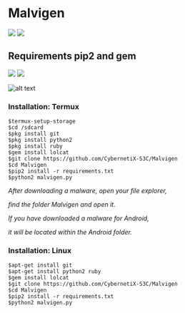 # Malvigen 
![](https://img.shields.io/badge/Python-2.7/2.6-yellowgreen.svg)
![](https://img.shields.io/badge/version-1.1-brightgreen.svg)
## Requirements pip2 and gem
![](https://img.shields.io/badge/pip2-requests%20&%20tqdm-brightgreen.svg)
![](https://img.shields.io/badge/gem-lolcat-blue.svg)


![alt text](https://github.com/CybernetiX-S3C/Malvigen/blob/master/image/ss.jpg)

### Installation: Termux
```
$termux-setup-storage
$cd /sdcard
$pkg install git
$pkg install python2
$pkg install ruby
$gem install lolcat
$git clone https://github.com/CybernetiX-S3C/Malvigen
$cd Malvigen
$pip2 install -r requirements.txt
$python2 malvigen.py
```
*After downloading a malware, open your file explorer,*

*find the folder Malvigen and open it.*

*If you have downloaded a malware for Android,*

*it will be located within the Android folder.*
### Installation: Linux
```
$apt-get install git
$apt-get install python2 ruby
$gem install lolcat
$git clone https://github.com/CybernetiX-S3C/Malvigen
$cd Malvigen
$pip2 install -r requirements.txt
$python2 malvigen.py
```
